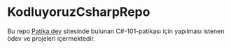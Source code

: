 # KodluyoruzCsharpRepo
Bu repo <ins>[Patika.dev](https://app.patika.dev/egitimler/csharp-101-patikasi)</ins> sitesinde bulunan C#-101-patikası için yapılması istenen ödev ve projeleri içermektedir.
